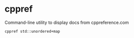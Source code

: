 cppref
======

Command-line utility to display docs from cppreference.com

```{bash}
cppref std::unordered+map
```
